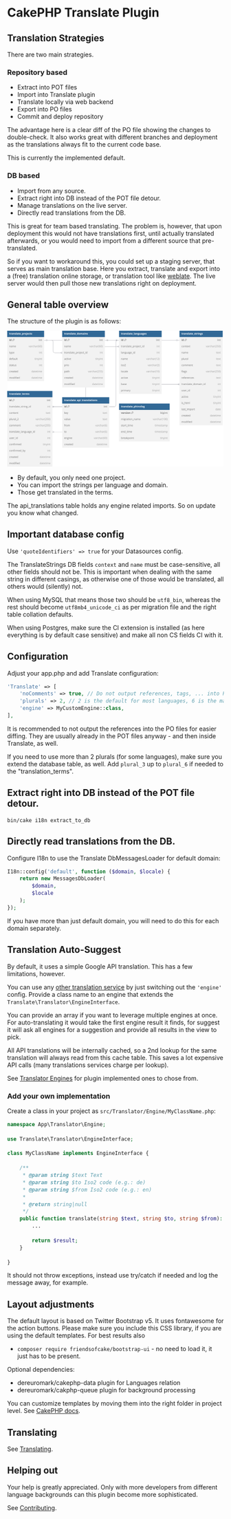# CakePHP Translate Plugin

## Translation Strategies
There are two main strategies.

### Repository based
- Extract into POT files
- Import into Translate plugin
- Translate locally via web backend
- Export into PO files
- Commit and deploy repository

The advantage here is a clear diff of the PO file showing the changes to double-check.
It also works great with different branches and deployment as the translations always fit to the current code base.

This is currently the implemented default.

### DB based
- Import from any source.
- Extract right into DB instead of the POT file detour.
- Manage translations on the live server.
- Directly read translations from the DB.

This is great for team based translating.
The problem is, however, that upon deployment this would not have translations first, until actually translated afterwards,
or you would need to import from a different source that pre-translated.

So if you want to workaround this, you could set up a staging server, that serves as main translation base.
Here you extract, translate and export into a (free) translation online storage, or translation tool like [weblate](https://docs.weblate.org/en/latest/about.html).
The live server would then pull those new translations right on deployment.

## General table overview

The structure of the plugin is as follows:

![Diagram](diagram.svg)

- By default, you only need one project.
- You can import the strings per language and domain.
- Those get translated in the terms.

The api_translations table holds any engine related imports.
So on update you know what changed.


## Important database config
Use `'quoteIdentifiers' => true` for your Datasources config.

The TranslateStrings DB fields `context` and `name` must be case-sensitive, all other fields should not be.
This is important when dealing with the same string in different casings, as otherwise one of those would be translated, all others would (silently) not.

When using MySQL that means those two should be `utf8_bin`, whereas the rest should become `utf8mb4_unicode_ci` as per migration file and the right table collation defaults.

When using Postgres, make sure the CI extension is installed (as here everything is by default case sensitive) and make all non CS fields CI with it.

## Configuration
Adjust your app.php and add Translate configuration:
```php
'Translate' => [
    'noComments' => true, // Do not output references, tags, ... into PO files
    'plurals' => 2, // 2 is the default for most languages, 6 is the max
    'engine' => MyCustomEngine::class,
],
```

It is recommended to not output the references into the PO files for easier diffing.
They are usually already in the POT files anyway - and then inside Translate, as well.

If you need to use more than 2 plurals (for some languages), make sure you extend the database table, as well.
Add `plural_3` up to `plural_6` if needed to the "translation_terms".


## Extract right into DB instead of the POT file detour.

```
bin/cake i18n extract_to_db
```

## Directly read translations from the DB.
Configure I18n to use the Translate DbMessagesLoader for default domain:

```php
I18n::config('default', function ($domain, $locale) {
    return new MessagesDbLoader(
        $domain,
        $locale
    );
});
```
If you have more than just default domain, you will need to do this for each domain separately.

## Translation Auto-Suggest

By default, it uses a simple Google API translation.
This has a few limitations, however.

You can use any [other translation service](https://www.programmableweb.com/news/63-translation-apis-bing-google-translate-and-google-ajax-language/2013/01/15) by just switching out the `'engine'` config.
Provide a class name to an engine that extends the `Translate\Translator\EngineInterface`.

You can provide an array if you want to leverage multiple engines at once.
For auto-translating it would take the first engine result it finds, for suggest it will ask all engines for a suggestion and provide all results in the view to pick.

All API translations will be internally cached, so a 2nd lookup for the same translation will always read from this cache table.
This saves a lot expensive API calls (many translations services charge per lookup).

See [Translator Engines](TranslatorEngines.md) for plugin implemented ones to chose from.

### Add your own implementation
Create a class in your project as `src/Translator/Engine/MyClassName.php`:
```php
namespace App\Translator\Engine;

use Translate\Translator\EngineInterface;

class MyClassName implements EngineInterface {

    /**
     * @param string $text Text
     * @param string $to Iso2 code (e.g.: de)
     * @param string $from Iso2 code (e.g.: en)
     *
     * @return string|null
     */
    public function translate(string $text, string $to, string $from): ?string {
        ...

        return $result;
    }

}
```
It should not throw exceptions, instead use try/catch if needed and log the message away, for example.


## Layout adjustments
The default layout is based on Twitter Bootstrap v5.
It uses fontawesome for the action buttons. Please make sure you include this CSS library, if you are using the default templates.
For best results also
- `composer require friendsofcake/bootstrap-ui` - no need to load it, it just has to be present.

Optional dependencies:
- dereuromark/cakephp-data plugin for Languages relation
- dereuromark/cakphp-queue plugin for background processing

You can customize templates by moving them into the right folder in project level.
See [CakePHP docs](https://book.cakephp.org/3.0/en/plugins.html#overriding-plugin-templates-from-inside-your-application).

## Translating
See [Translating](Translating.md).

## Helping out
Your help is greatly appreciated. Only with more developers from different language backgrounds can this plugin become more sophisticated.

See [Contributing](Contributing.md).
